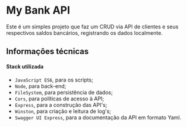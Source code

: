 # My Bank API
Este é um simples projeto que faz um CRUD via API de clientes e seus respectivos saldos bancários, registrando os dados localmente.

## Informações técnicas

#### Stack utilizada
 - `JavaScript ES6`, para os scripts;
 - `Node`, para back-end;
 - `FileSystem`, para persistência de dados;
 - `Cors`, para políticas de acesso à API;
 - `Express`, para a construção das API's;
 - `Winston`, para criação e leitura de log's;
 - `Swagger UI Express`, para a documentação da API em formato Yaml.
